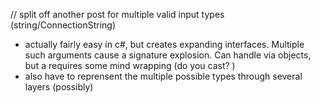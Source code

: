 // split off another post for multiple valid input types (string/ConnectionString)
 - actually fairly easy in c#, but creates expanding interfaces. Multiple such arguments cause a signature explosion. Can handle via objects, but a requires some mind wrapping (do you cast? )
 - also have to reprensent the multiple possible types through several layers (possibly)